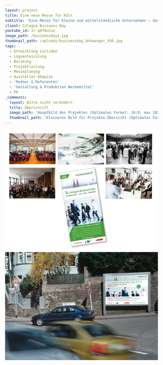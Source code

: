 ```yaml
---
layout: project
title: Eine neue Messe für Köln
subtitle: 'Eine Messe für kleine und mittelständische Unternehmen – das fehlte Köln. Aber sie sollte anders sein: Aussteller sollten nicht nur die Möglichkeit haben Ihre Produkte und/oder Dienstleistungen zu präsentieren, sie sollten, ebenso wie die Besucher, viel Zeit für den Austausch untereinander und für Workshops sowie Fachvorträge zu wechselnden Themen haben. Also, worauf warten, dachten wir uns. Und so wurde 2013 der Cologne Business Day ins Leben gerufen. Seitdem freuen wir uns jedes Jahr über stetig wachsende Aussteller- und Besucherzahlen.'
client: Cologne Business Day
youtube_id: Ir-q0f8uCuo
image_path: /businessday1.jpg
thumbnail_path: /uploads/businessday_Anhaenger_350.jpg
tags:
  - Entwicklung Leitidee
  - Logoentwicklung
  - Beratung
  - Projektleitung
  - Messeplanung
  - Aussteller-Akquise
  - 'Redner & Referenten'
  - 'Gestaltung & Produktion Werbemittel'
  - PR
_comments:
  layout: Bitte nicht verändern
  title: Überschrift
  image_path: 'Hauptbild des Projektes (Optimales Format: 16:9, max 1024px breite)'
  thumbnail_path: 'Kleineres Bild für Projekte-Übersicht (Optimales Format: 4:3, max 1024px breite)'
---
```



![](/uploads/versions/businessday2---x----1024-815x---.jpg)![](/uploads/versions/plakat-mockup2-businesday-alternativ---x----1024-724x---.jpg)